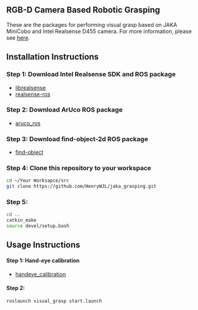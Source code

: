 ## RGB-D Camera Based Robotic Grasping

These are the packages for performing visual grasp based on JAKA MiniCobo and Intel Realsense D455 camera. For more information, please see [here](https://github.com/HenryWJL/RGB-D_Camera_Based_Robotic_Grasping_Project).

## Installation Instructions

### Step 1: Download Intel Realsense SDK and ROS package
- [librealsense](https://github.com/IntelRealSense/librealsense)
- [realsense-ros](https://github.com/IntelRealSense/realsense-ros/tree/ros1-legacy)

### Step 2: Download ArUco ROS package 
- [aruco_ros](https://github.com/pal-robotics/aruco_ros)

### Step 3: Download find-object-2d ROS package
- [find-object](https://github.com/introlab/find-object)

### Step 4: Clone this repository to your workspace
```bash
cd ~/Your Worksapce/src
git clone https://github.com/HenryWJL/jaka_grasping.git
```

### Step 5: 
```bash
cd ..
catkin_make
source devel/setup.bash
```

## Usage Instructions

#### Step 1: Hand-eye calibration
- [handeye_calibration](https://github.com/HenryWJL/jaka_grasping/tree/main/handeye_calibration)

#### Step 2: 


```bash
roslaunch visual_grasp start.launch
```
